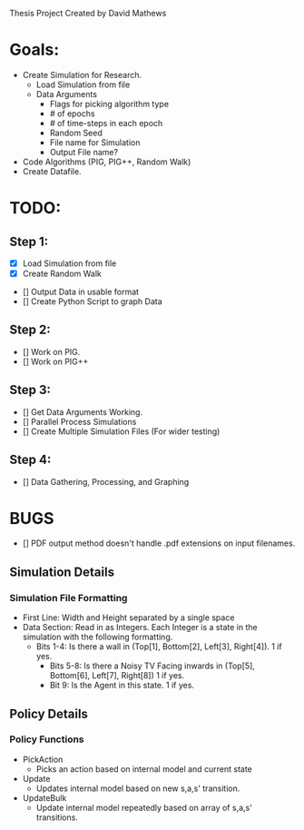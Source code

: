 Thesis Project Created by David Mathews

# Goals:
- Create Simulation for Research.
	- Load Simulation from file
	- Data Arguments
		- Flags for picking algorithm type
		- \# of epochs
		- \# of time-steps in each epoch
		- Random Seed
		- File name for Simulation
		- Output File name?
- Code Algorithms (PIG, PIG++, Random Walk)
- Create Datafile.

# TODO:
## Step 1:
- [x] Load Simulation from file
- [x] Create Random Walk
- [] Output Data in usable format
- [] Create Python Script to graph Data

## Step 2:
- [] Work on PIG.
- [] Work on PIG++

## Step 3:
- [] Get Data Arguments Working.
- [] Parallel Process Simulations
- [] Create Multiple Simulation Files (For wider testing)

## Step 4:
- [] Data Gathering, Processing, and Graphing

# BUGS
- [] PDF output method doesn't handle .pdf extensions on input filenames.

## Simulation Details
### Simulation File Formatting
- First Line: Width and Height separated by a single space
- Data Section: Read in as Integers. Each Integer is a state in the simulation with the following formatting.
  - Bits 1-4: Is there a wall in (Top[1], Bottom[2], Left[3], Right[4]). 1 if yes.
	- Bits 5-8: Is there a Noisy TV Facing inwards in (Top[5], Bottom[6], Left[7], Right[8]) 1 if yes.
	- Bit 9: Is the Agent in this state. 1 if yes.

## Policy Details
### Policy Functions
- PickAction
  - Picks an action based on internal model and current state
- Update
  - Updates internal model based on new s,a,s' transition.
- UpdateBulk
  - Update internal model repeatedly based on array of s,a,s' transitions.
